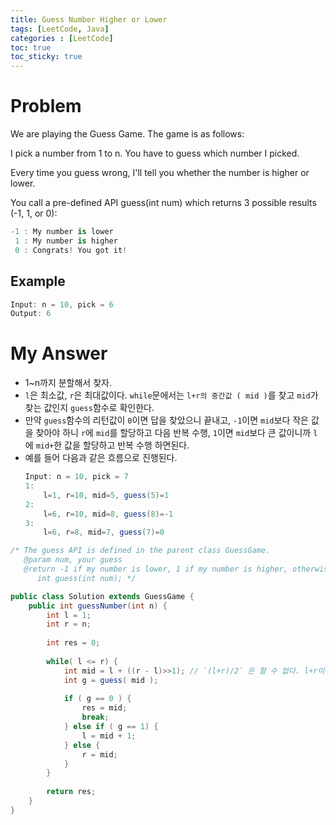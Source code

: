 ```yaml
---
title: Guess Number Higher or Lower
tags: [LeetCode, Java]
categories : [LeetCode]
toc: true
toc_sticky: true
---
```


# Problem

We are playing the Guess Game. The game is as follows:

I pick a number from 1 to n. You have to guess which number I picked.

Every time you guess wrong, I'll tell you whether the number is higher or lower.

You call a pre-defined API guess(int num) which returns 3 possible results (-1, 1, or 0):

```swift
-1 : My number is lower
 1 : My number is higher
 0 : Congrats! You got it!
```

## Example

```swift
Input: n = 10, pick = 6
Output: 6
```

# My Answer
  
* 1~n까지 분할해서 찾자.
* `l`은 최소값, `r`은 최대값이다. `while`문에서는 `l+r의 중간값 ( mid )`를 찾고 `mid`가 찾는 값인지 `guess`함수로 확인한다.
* 만약 `guess`함수의 리턴값이 `0`이면 답을 찾았으니 끝내고, `-1`이면 `mid`보다 작은 값을 찾아야 하니 `r`에 `mid`를 할당하고 다음 반복 수행, 
  `1`이면 `mid`보다 큰 값이니까 `l`에 `mid+`한 값을 할당하고 반복 수행 하면된다.
* 예를 들어 다음과 같은 흐름으로 진행된다.
    ```java
    Input: n = 10, pick = 7
    1:
        l=1, r=10, mid=5, guess(5)=1
    2:
        l=6, r=10, mid=8, guess(8)=-1
    3:
        l=6, r=8, mid=7, guess(7)=0
    ```

```java
/* The guess API is defined in the parent class GuessGame.
   @param num, your guess
   @return -1 if my number is lower, 1 if my number is higher, otherwise return 0
      int guess(int num); */

public class Solution extends GuessGame {
    public int guessNumber(int n) {
        int l = 1;
        int r = n;
        
        int res = 0;
        
        while( l <= r) {            
            int mid = l + ((r - l)>>1); // `(l+r)/2` 은 할 수 없다. l+r이 int의 범위를 넘을 수 있기 때문에.
            int g = guess( mid );
            
            if ( g == 0 ) {
                res = mid;
                break;
            } else if ( g == 1) {
                l = mid + 1;
            } else {
                r = mid;
            }
        }
        
        return res;
    }
}
```

